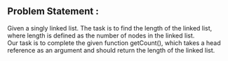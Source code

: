 Problem Statement :
------------------
Given a singly linked list. The task is to find the length of the linked list, where length is defined as the number of nodes in the linked list.<br/>
Our task is to complete the given function getCount(), which takes a head reference as an argument and should return the length of the linked list.
